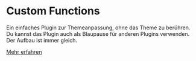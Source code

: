 # Custom Functions

Ein einfaches Plugin zur Themeanpassung, ohne das Theme zu berühren. Du kannst das Plugin auch als Blaupause für anderen Plugins verwenden. Der Aufbau ist immer gleich.

[Mehr erfahren](https://wp.me/p7CVXv-4M)
